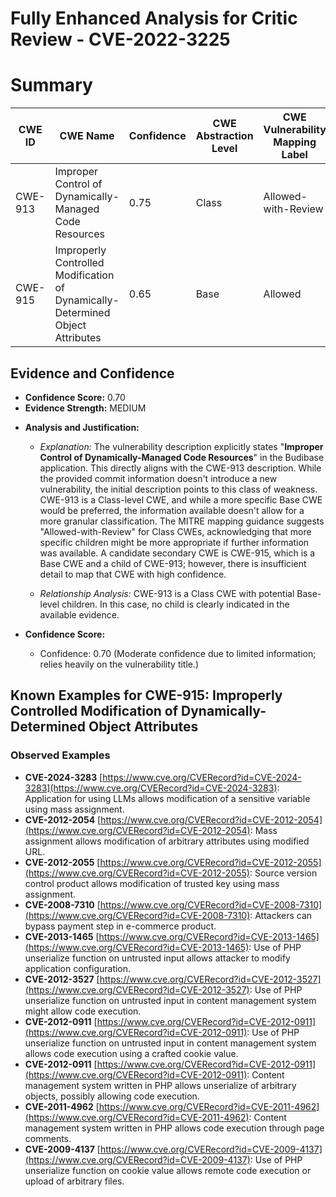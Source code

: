 # Fully Enhanced Analysis for Critic Review - CVE-2022-3225

# Summary
| CWE ID | CWE Name | Confidence | CWE Abstraction Level | CWE Vulnerability Mapping Label | CWE-Vulnerability Mapping Notes |
|---|---|---|---|---|---|
| CWE-913 | Improper Control of Dynamically-Managed Code Resources | 0.75 | Class | Allowed-with-Review | Primary CWE |
| CWE-915 | Improperly Controlled Modification of Dynamically-Determined Object Attributes | 0.65 | Base | Allowed | Secondary Candidate |

## Evidence and Confidence

*   **Confidence Score:** 0.70
*   **Evidence Strength:** MEDIUM

- **Analysis and Justification:**  
  - *Explanation:* The vulnerability description explicitly states "**Improper Control of Dynamically-Managed Code Resources**" in the Budibase application. This directly aligns with the CWE-913 description. While the provided commit information doesn't introduce a new vulnerability, the initial description points to this class of weakness. CWE-913 is a Class-level CWE, and while a more specific Base CWE would be preferred, the information available doesn't allow for a more granular classification. The MITRE mapping guidance suggests "Allowed-with-Review" for Class CWEs, acknowledging that more specific children might be more appropriate if further information was available. A candidate secondary CWE is CWE-915, which is a Base CWE and a child of CWE-913; however, there is insufficient detail to map that CWE with high confidence.

  - *Relationship Analysis:* CWE-913 is a Class CWE with potential Base-level children. In this case, no child is clearly indicated in the available evidence.

- **Confidence Score:**  
  - Confidence: 0.70 (Moderate confidence due to limited information; relies heavily on the vulnerability title.)



## Known Examples for CWE-915: Improperly Controlled Modification of Dynamically-Determined Object Attributes
### Observed Examples
- **CVE-2024-3283** [https://www.cve.org/CVERecord?id=CVE-2024-3283](https://www.cve.org/CVERecord?id=CVE-2024-3283): Application for using LLMs allows modification of a sensitive variable using mass assignment.
- **CVE-2012-2054** [https://www.cve.org/CVERecord?id=CVE-2012-2054](https://www.cve.org/CVERecord?id=CVE-2012-2054): Mass assignment allows modification of arbitrary attributes using modified URL.
- **CVE-2012-2055** [https://www.cve.org/CVERecord?id=CVE-2012-2055](https://www.cve.org/CVERecord?id=CVE-2012-2055): Source version control product allows modification of trusted key using mass assignment.
- **CVE-2008-7310** [https://www.cve.org/CVERecord?id=CVE-2008-7310](https://www.cve.org/CVERecord?id=CVE-2008-7310): Attackers can bypass payment step in e-commerce product.
- **CVE-2013-1465** [https://www.cve.org/CVERecord?id=CVE-2013-1465](https://www.cve.org/CVERecord?id=CVE-2013-1465): Use of PHP unserialize function on untrusted input allows attacker to modify application configuration.
- **CVE-2012-3527** [https://www.cve.org/CVERecord?id=CVE-2012-3527](https://www.cve.org/CVERecord?id=CVE-2012-3527): Use of PHP unserialize function on untrusted input in content management system might allow code execution.
- **CVE-2012-0911** [https://www.cve.org/CVERecord?id=CVE-2012-0911](https://www.cve.org/CVERecord?id=CVE-2012-0911): Use of PHP unserialize function on untrusted input in content management system allows code execution using a crafted cookie value.
- **CVE-2012-0911** [https://www.cve.org/CVERecord?id=CVE-2012-0911](https://www.cve.org/CVERecord?id=CVE-2012-0911): Content management system written in PHP allows unserialize of arbitrary objects, possibly allowing code execution.
- **CVE-2011-4962** [https://www.cve.org/CVERecord?id=CVE-2011-4962](https://www.cve.org/CVERecord?id=CVE-2011-4962): Content management system written in PHP allows code execution through page comments.
- **CVE-2009-4137** [https://www.cve.org/CVERecord?id=CVE-2009-4137](https://www.cve.org/CVERecord?id=CVE-2009-4137): Use of PHP unserialize function on cookie value allows remote code execution or upload of arbitrary files.
